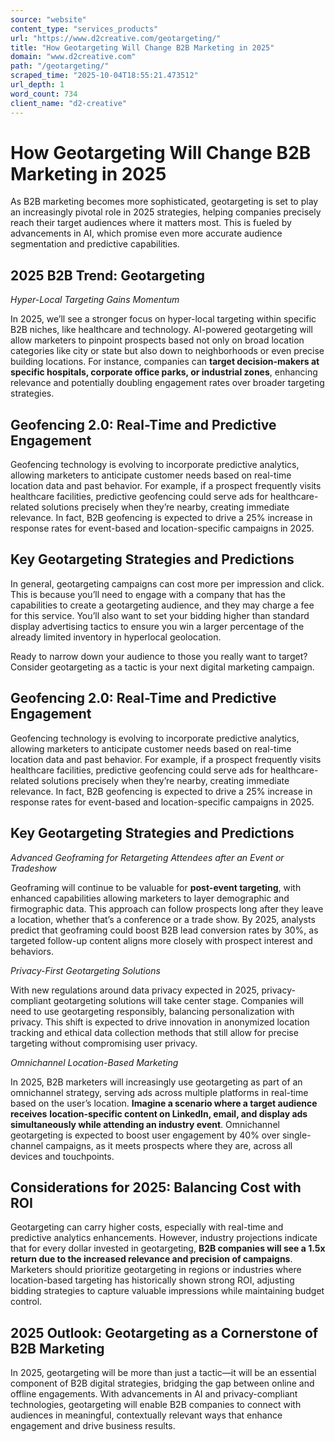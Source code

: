 ```yaml
---
source: "website"
content_type: "services_products"
url: "https://www.d2creative.com/geotargeting/"
title: "How Geotargeting Will Change B2B Marketing in 2025"
domain: "www.d2creative.com"
path: "/geotargeting/"
scraped_time: "2025-10-04T18:55:21.473512"
url_depth: 1
word_count: 734
client_name: "d2-creative"
---
```


# How Geotargeting Will Change B2B Marketing in 2025

As B2B marketing becomes more sophisticated, geotargeting is set to play an increasingly pivotal role in 2025 strategies, helping companies precisely reach their target audiences where it matters most. This is fueled by advancements in AI, which promise even more accurate audience segmentation and predictive capabilities.

## 2025 B2B Trend: Geotargeting

_Hyper-Local Targeting Gains Momentum_

In 2025, we’ll see a stronger focus on hyper-local targeting within specific B2B niches, like healthcare and technology. AI-powered geotargeting will allow marketers to pinpoint prospects based not only on broad location categories like city or state but also down to neighborhoods or even precise building locations. For instance, companies can **target decision-makers at specific hospitals, corporate office parks, or industrial zones**, enhancing relevance and potentially doubling engagement rates over broader targeting strategies.

## Geofencing 2.0: Real-Time and Predictive Engagement

Geofencing technology is evolving to incorporate predictive analytics, allowing marketers to anticipate customer needs based on real-time location data and past behavior. For example, if a prospect frequently visits healthcare facilities, predictive geofencing could serve ads for healthcare-related solutions precisely when they’re nearby, creating immediate relevance. In fact, B2B geofencing is expected to drive a 25% increase in response rates for event-based and location-specific campaigns in 2025.

## Key Geotargeting Strategies and Predictions

In general, geotargeting campaigns can cost more per impression and click. This is because you’ll need to engage with a company that has the capabilities to create a geotargeting audience, and they may charge a fee for this service. You’ll also want to set your bidding higher than standard display advertising tactics to ensure you win a larger percentage of the already limited inventory in hyperlocal geolocation.

Ready to narrow down your audience to those you really want to target? Consider geotargeting as a tactic is your next digital marketing campaign.

## Geofencing 2.0: Real-Time and Predictive Engagement

Geofencing technology is evolving to incorporate predictive analytics, allowing marketers to anticipate customer needs based on real-time location data and past behavior. For example, if a prospect frequently visits healthcare facilities, predictive geofencing could serve ads for healthcare-related solutions precisely when they’re nearby, creating immediate relevance. In fact, B2B geofencing is expected to drive a 25% increase in response rates for event-based and location-specific campaigns in 2025.

## Key Geotargeting Strategies and Predictions

_Advanced Geoframing for Retargeting Attendees after an Event or Tradeshow_

Geoframing will continue to be valuable for **post-event targeting**, with enhanced capabilities allowing marketers to layer demographic and firmographic data. This approach can follow prospects long after they leave a location, whether that’s a conference or a trade show. By 2025, analysts predict that geoframing could boost B2B lead conversion rates by 30%, as targeted follow-up content aligns more closely with prospect interest and behaviors.

_Privacy-First Geotargeting Solutions_

With new regulations around data privacy expected in 2025, privacy-compliant geotargeting solutions will take center stage. Companies will need to use geotargeting responsibly, balancing personalization with privacy. This shift is expected to drive innovation in anonymized location tracking and ethical data collection methods that still allow for precise targeting without compromising user privacy.

_Omnichannel Location-Based Marketing_

In 2025, B2B marketers will increasingly use geotargeting as part of an omnichannel strategy, serving ads across multiple platforms in real-time based on the user’s location. **Imagine a scenario where a target audience receives** **location-specific content on LinkedIn, email, and display ads simultaneously while attending an industry event**. Omnichannel geotargeting is expected to boost user engagement by 40% over single-channel campaigns, as it meets prospects where they are, across all devices and touchpoints.

## Considerations for 2025: Balancing Cost with ROI

Geotargeting can carry higher costs, especially with real-time and predictive analytics enhancements. However, industry projections indicate that for every dollar invested in geotargeting, **B2B companies will see a 1.5x return due to the increased relevance and precision of campaigns**. Marketers should prioritize geotargeting in regions or industries where location-based targeting has historically shown strong ROI, adjusting bidding strategies to capture valuable impressions while maintaining budget control.

## 2025 Outlook: Geotargeting as a Cornerstone of B2B Marketing

In 2025, geotargeting will be more than just a tactic—it will be an essential component of B2B digital strategies, bridging the gap between online and offline engagements. With advancements in AI and privacy-compliant technologies, geotargeting will enable B2B companies to connect with audiences in meaningful, contextually relevant ways that enhance engagement and drive business results.